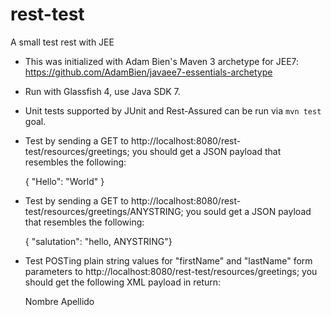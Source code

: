 # rest-test
A small test rest with JEE

* This was initialized with Adam Bien's Maven 3 archetype for JEE7: https://github.com/AdamBien/javaee7-essentials-archetype
* Run with Glassfish 4, use Java SDK 7.
* Unit tests supported by JUnit and Rest-Assured can be run via `mvn test` goal.
* Test by sending a GET to http://localhost:8080/rest-test/resources/greetings; you should get a JSON payload that resembles the following: 

	{ "Hello": "World" }
	
* Test by sending a GET to http://localhost:8080/rest-test/resources/greetings/ANYSTRING; you sould get a JSON payload that resembles the following: 

	{ "salutation": "hello, ANYSTRING"}
	
* Test POSTing plain string values for "firstName" and "lastName" form parameters to http://localhost:8080/rest-test/resources/greetings; you should get the following XML payload in return:

	<greeting>
	   <firstName>Nombre</firstName>
	   <lastName>Apellido</lastName>
	</greeting>
	